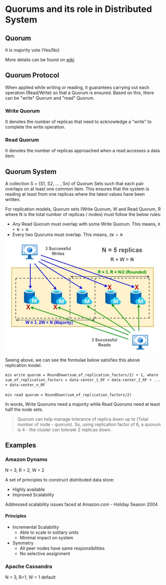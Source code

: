 # Quorums and its role in Distributed System

## Quorum

It is majority vote (Yes/No)

More details can be found on [wiki](https://en.wikipedia.org/wiki/Quorum_(distributed_computing))

## Quorum Protocol

When applied while writing or reading, it guarantees carrying out each operation (Read/Write) so that a Quorum is ensured. Based on this, there can be "write" Quorum and "read" Quorum.

### Write Quorum

It denotes the number of replicas that need to acknowledge a "write" to complete the write operation.

### Read Quorum

It denotes the number of replicas approached when a read accesses a data item.

## Quorum System

A collection S = {S1, S2, ... , Sn} of Quorum Sets such that each pair overlaps on at least one common item. This ensures that the system is reading at least from one replicas where the latest values have been written.

For replication models, Quorum sets (Write Quorum, W and Read Quorum, R where N is the total number of replicas / nodes) must follow the below rules:

* Any Read Quorum must overlap with some Write Quorum. This means, ```R + W > N```
* Every two Quorums must overlap. This means, ```2W > N```

![Replication Model](images/replication-model-read-write-quorum.png)

Seeing above, we can see the formulae below satisfies this above replication model.

```text
min write quorum = RoundDown(sum_of_replication_factors/2) + 1, where
sum_of_replication_factors = data-center_1_RF + data-center_2_RF + ... + data-center_n_RF

min read quorum = RoundDown(sum_of_replication_factors/2)
```

In words, Write Quorums need a majority while Read Quorums need at least half the node sets.

> Quorum can help manage tolerance of replica down up to (Total number of node - quorum). So, using replication factor of 6, a quorum is 4 - the cluster can tolerate 2 replicas down.

## Examples

### Amazon Dynamo

N = 3, R = 2, W = 2

A set of principles to construct distributed data store:

* Highly available
* Improved Scalability

Addressed scalability issues faced at Amazon.com - Holiday Season 2004

#### Principles

* Incremental Scalability
  * Able to scale in solitary units
  * Minimal impact on system
* Symmetry
  * All peer nodes have same responsibilities
  * No selective assignment

### Apache Cassandra

N = 3, R=1, W = 1 default
